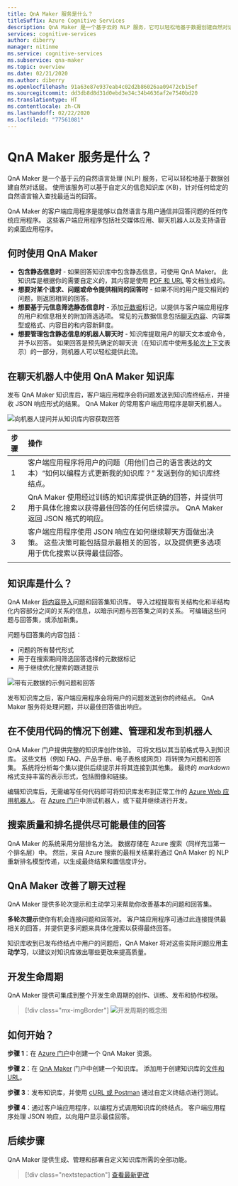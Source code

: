 ```yaml
---
title: QnA Maker 服务是什么？
titleSuffix: Azure Cognitive Services
description: QnA Maker 是一个基于云的 NLP 服务，它可以轻松地基于数据创建自然对话层。 使用该服务可以基于自定义的信息知识库 (KB)，针对任何给定的自然语言输入查找最适当的回答。
services: cognitive-services
author: diberry
manager: nitinme
ms.service: cognitive-services
ms.subservice: qna-maker
ms.topic: overview
ms.date: 02/21/2020
ms.author: diberry
ms.openlocfilehash: 91a63e87e937eab4c02d2b86026aa09472cb15ef
ms.sourcegitcommit: dd3db8d8d31d0ebd3e34c34b4636af2e7540bd20
ms.translationtype: HT
ms.contentlocale: zh-CN
ms.lasthandoff: 02/22/2020
ms.locfileid: "77561081"
---
```

# <a name="what-is-the-qna-maker-service"></a>QnA Maker 服务是什么？

QnA Maker 是一个基于云的自然语言处理 (NLP) 服务，它可以轻松地基于数据创建自然对话层。 使用该服务可以基于自定义的信息知识库 (KB)，针对任何给定的自然语言输入查找最适当的回答。

QnA Maker 的客户端应用程序是能够以自然语言与用户通信并回答问题的任何传统应用程序。 这些客户端应用程序包括社交媒体应用、聊天机器人以及支持语音的桌面应用程序。

## <a name="when-to-use-qna-maker"></a>何时使用 QnA Maker

* **包含静态信息时** - 如果回答知识库中包含静态信息，可使用 QnA Maker。 此知识库是根据你的需要自定义的，其内容是使用 [PDF 和 URL](../concepts/content-types.md) 等文档生成的。
* **想要对某个请求、问题或命令提供相同的回答时** - 如果不同的用户提交相同的问题，则返回相同的回答。
* **想要基于元信息筛选静态信息时** - 添加[元数据](../how-to/metadata-generateanswer-usage.md)标记，以提供与客户端应用程序的用户和信息相关的附加筛选选项。 常见的元数据信息包括[聊天内容](../how-to/chit-chat-knowledge-base.md)、内容类型或格式、内容目的和内容新鲜度。
* **想要管理包含静态信息的机器人聊天时** - 知识库提取用户的聊天文本或命令，并予以回答。 如果回答是预先确定的聊天流（在知识库中使用[多轮次上下文](../how-to/multiturn-conversation.md)表示）的一部分，则机器人可以轻松提供此流。

## <a name="use-qna-maker-knowledge-base-in-a-chat-bot"></a>在聊天机器人中使用 QnA Maker 知识库

发布 QnA Maker 知识库后，客户端应用程序会将问题发送到知识库终结点，并接收 JSON 响应形式的结果。 QnA Maker 的常用客户端应用程序是聊天机器人。

![向机器人提问并从知识库内容获取回答](../media/qnamaker-overview-learnabout/bot-chat-with-qnamaker.png)

|步骤|操作|
|:--|:--|
|1|客户端应用程序将用户的问题（用他们自己的语言表达的文本）“如何以编程方式更新我的知识库？”  发送到你的知识库终结点。|
|2|QnA Maker 使用经过训练的知识库提供正确的回答，并提供可用于具体化搜索以获得最佳回答的任何后续提示。 QnA Maker 返回 JSON 格式的响应。|
|3|客户端应用程序使用 JSON 响应在如何继续聊天方面做出决策。 这些决策可能包括显示最相关的回答，以及提供更多选项用于优化搜索以获得最佳回答。 |
|||

## <a name="what-is-a-knowledge-base"></a>知识库是什么？

QnA Maker [将内容导入](../concepts/knowledge-base.md)问题和回答集知识库。 导入过程提取有关结构化和半结构化内容部分之间的关系的信息，以暗示问题与回答集之间的关系。 可编辑这些问题与回答集，或添加新集。

问题与回答集的内容包括：
* 问题的所有替代形式
* 用于在搜索期间筛选回答选择的元数据标记
* 用于继续优化搜索的跟进提示

![带有元数据的示例问题和回答](../media/qnamaker-overview-learnabout/example-question-and-answer-with-metadata.png)

发布知识库之后，客户端应用程序会将用户的问题发送到你的终结点。 QnA Maker 服务将处理问题，并以最佳回答做出响应。

## <a name="create-manage-and-publish-to-a-bot-without-code"></a>在不使用代码的情况下创建、管理和发布到机器人

QnA Maker 门户提供完整的知识库创作体验。 可将文档以其当前格式导入到知识库。 这些文档（例如 FAQ、产品手册、电子表格或网页）将转换为问题和回答集。 系统将分析每个集以提供后续提示并将其连接到其他集。 最终的 _markdown_ 格式支持丰富的表示形式，包括图像和链接。

编辑知识库后，无需编写任何代码即可将知识库发布到正常工作的 [Azure Web 应用机器人](https://azure.microsoft.com/services/bot-service/)。 在 [Azure 门户](https://portal.azure.com)中测试机器人，或下载并继续进行开发。

## <a name="search-quality-and-ranking-provides-the-best-possible-answer"></a>搜索质量和排名提供尽可能最佳的回答

QnA Maker 的系统采用分层排名方法。 数据存储在 Azure 搜索（同样充当第一个排名层）中。 然后，来自 Azure 搜索的最相关结果将通过 QnA Maker 的 NLP 重新排名模型传递，以生成最终结果和置信度评分。

## <a name="qna-maker-improves-the-conversation-process"></a>QnA Maker 改善了聊天过程

QnA Maker 提供多轮次提示和主动学习来帮助你改善基本的问题和回答集。

**多轮次提示**使你有机会连接问题和回答对。 客户端应用程序可通过此连接提供最相关的回答，并提供更多问题来具体化搜索以获得最终回答。

知识库收到已发布终结点中用户的问题后，QnA Maker 将对这些实际问题应用**主动学习**，以建议对知识库做出哪些更改来提高质量。

## <a name="development-lifecycle"></a>开发生命周期

QnA Maker 提供可集成到整个开发生命周期的创作、训练、发布和协作权限。

> [!div class="mx-imgBorder"]
> ![开发周期的概念图](../media/qnamaker-overview-learnabout/development-cycle.png)


## <a name="how-do-i-start"></a>如何开始？

**步骤 1**：在 [Azure 门户](https://portal.azure.com)中创建一个 QnA Maker 资源。

**步骤 2**：在 [QnA Maker](https://www.qnamaker.ai) 门户中创建一个知识库。 添加用于创建知识库的[文件和 URL](../concepts/content-types.md)。

**步骤 3**：发布知识库，并使用 [cURL 或 Postman](../Quickstarts/get-answer-from-knowledge-base-using-url-tool.md) 通过自定义终结点进行测试。

**步骤 4**：通过客户端应用程序，以编程方式调用知识库的终结点。 客户端应用程序处理 JSON 响应，以向用户显示最佳回答。

## <a name="next-steps"></a>后续步骤
QnA Maker 提供生成、管理和部署自定义知识库所需的全部功能。

> [!div class="nextstepaction"]
> [查看最新更改](../whats-new.md)
